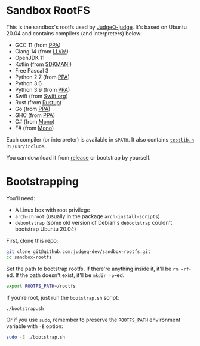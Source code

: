 # Sandbox RootFS

This is the sandbox's rootfs used by [JudgeQ-judge](https://github.com/judgeq-dev/judge). It's based on Ubuntu 20.04 and contains compilers (and interpreters) below:

* GCC 11 (from [PPA](https://launchpad.net/~ubuntu-toolchain-r/+archive/ubuntu/test))
* Clang 14 (from [LLVM](https://apt.llvm.org/))
* OpenJDK 11
* Kotlin (from [SDKMAN!](https://kotlinlang.org/docs/tutorials/command-line.html))
* Free Pascal 3
* Python 2.7 (from [PPA](https://launchpad.net/~deadsnakes/+archive/ubuntu/ppa))
* Python 3.6
* Python 3.9 (from [PPA](https://launchpad.net/~deadsnakes/+archive/ubuntu/ppa))
* Swift (from [Swift.org](https://swift.org/))
* Rust (from [Rustup](https://rustup.rs/))
* Go (from [PPA](https://launchpad.net/~longsleep/+archive/ubuntu/golang-backports))
* GHC (from [PPA](https://launchpad.net/~hvr/+archive/ubuntu/ghc))
* C# (from [Mono](https://www.mono-project.com/download/stable/))
* F# (from [Mono](https://www.mono-project.com/download/stable/))

Each compiler (or interpreter) is available in `$PATH`. It also contains [`testlib.h`](https://github.com/MikeMirzayanov/testlib) in `/usr/include`.

You can download it from [release](https://github.com/judgeq-dev/sandbox-rootfs/releases) or bootstrap by yourself.

# Bootstrapping

You'll need:

* A Linux box with root privilege
* `arch-chroot` (usually in the package `arch-install-scripts`)
* `debootstrap` (some old version of Debian's `debootstrap` couldn't bootstrap Ubuntu 20.04)

First, clone this repo:

```bash
git clone git@github.com:judgeq-dev/sandbox-rootfs.git
cd sandbox-rootfs
```

Set the path to bootstrap rootfs. If there're anything inside it, it'll be `rm -rf`-ed. If the path doesn't exist, it'll be `mkdir -p`-ed.

```bash
export ROOTFS_PATH=/rootfs
```

If you're root, just run the `bootstrap.sh` script:

```bash
./bootstrap.sh
```

Or if you use `sudo`, remember to preserve the `ROOTFS_PATH` environment variable with `-E` option:

```bash
sudo -E ./bootstrap.sh
```
